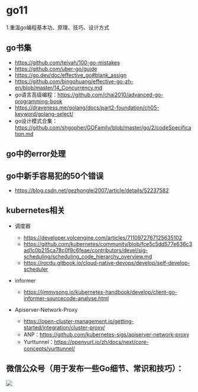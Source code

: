 
# go11
1.重温go编程基本功、原理、技巧、设计方式
## go书集
   - https://github.com/teivah/100-go-mistakes
   - https://github.com/uber-go/guide
   - https://go.dev/doc/effective_go#blank_assign
   - https://github.com/bingohuang/effective-go-zh-en/blob/master/14_Concurrency.md
   - go语言高级编程：https://github.com/chai2010/advanced-go-programming-book
   - https://draveness.me/golang/docs/part2-foundation/ch05-keyword/golang-select/
   - go设计模式合集：https://github.com/shgopher/GOFamily/blob/master/go/2/codeSpecification.md

## go中的error处理

## go中新手容易犯的50个错误
   - https://blog.csdn.net/gezhonglei2007/article/details/52237582

## kubernetes相关
  - 调度器
    - https://developer.volcengine.com/articles/7110972767125635102
    - https://github.com/kubernetes/community/blob/fce5c5dd577e636c3ad1c0b215ca78c0f9c6feae/contributors/devel/sig-scheduling/scheduling_code_hierarchy_overview.md
    - https://rocdu.gitbook.io/cloud-native-devops/develop/self-develop-scheduler
  
  - informer
    - https://jimmysong.io/kubernetes-handbook/develop/client-go-informer-sourcecode-analyse.html
    

  - Apiserver-Network-Proxy
      - https://open-cluster-management.io/getting-started/integration/cluster-proxy/
      - ANP：https://github.com/kubernetes-sigs/apiserver-network-proxy
      - Yurttunnel：https://openyurt.io/zh/docs/next/core-concepts/yurttunnel/

## 微信公众号（用于发布一些Go细节、常识和技巧）：
![](gopher/%E6%89%93gopher.png?raw=true)
    
  
